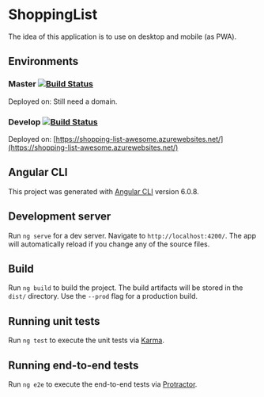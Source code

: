 # ShoppingList

The idea of this application is to use on desktop and mobile (as PWA).

## Environments

### Master [![Build Status](https://travis-ci.org/bsalesc/shopping_list.svg?branch=master)](https://travis-ci.org/bsalesc/shopping_list)

Deployed on: Still need a domain.

### Develop [![Build Status](https://travis-ci.org/bsalesc/shopping_list.svg?branch=develop)](https://travis-ci.org/bsalesc/shopping_list)

Deployed on: [https://shopping-list-awesome.azurewebsites.net/](https://shopping-list-awesome.azurewebsites.net/)

## Angular CLI

This project was generated with [Angular CLI](https://github.com/angular/angular-cli) version 6.0.8.

## Development server

Run `ng serve` for a dev server. Navigate to `http://localhost:4200/`. The app will automatically reload if you change any of the source files.

## Build

Run `ng build` to build the project. The build artifacts will be stored in the `dist/` directory. Use the `--prod` flag for a production build.

## Running unit tests

Run `ng test` to execute the unit tests via [Karma](https://karma-runner.github.io).

## Running end-to-end tests

Run `ng e2e` to execute the end-to-end tests via [Protractor](http://www.protractortest.org/).
